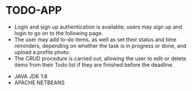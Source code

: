 # TODO-APP
- Login and sign up authentication is available; users may sign up and login to go on to the following page. 
- The user may add to-do items, as well as set their status and time reminders, depending on whether the task is in progress or done, and upload a profile photo. 
- The CRUD procedure is carried out, allowing the user to edit or delete items from their Todo list if they are finished before the deadline.

* JAVA JDK 1.8
* APACHE NETBEANS
